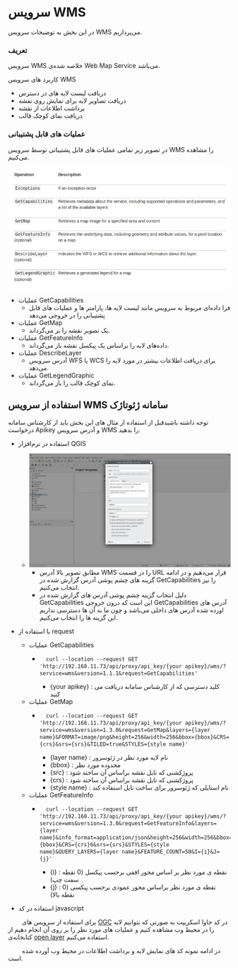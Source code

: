 # سرویس WMS
در این بخش به توضیحات سرویس WMS می‌پردازیم.

### تعریف
سرویس WMS خلاصه شده‌ی Web Map Service می‌باشد.

کاربرد های سرویس WMS

- دریافت لیست لایه های در دسترس
- دریافت تصاویر لایه برای نمایش روی نقشه
- برداشت اطلاعات از نقشه
- دریافت نمای کوچک قالب

### عملیات های قابل پشتیبانی
در تصویر زیر تمامی عملیات های قابل پشتیبانی توسط سرویس WMS را مشاهده می‌کنیم.

![WMS supported operations!](https://raw.githubusercontent.com/SaaFaa-company/geotajak3-documents/main/services/image/wms-oprations.png "WMS supported operations")

- عملیات GetCapabilities
  - فرا داده‌ای مربوط به سرویس مانند لیست لایه ها، پارامتر ها و عملیات های قابل پشتیبانی را در خروجی می‌دهد
- عملیات GetMap
  - یک تصویر نقشه را بر می‌گرداند.
- عملیات GetFeatureInfo
  - داده‌های لایه را براساس یک پیکسل نقشه باز می‌گرداند.
- عملیات DescribeLayer
  - آدرس سرویس WFS یا WCS برای دریافت اطلاعات بیشتر در مورد لایه را می‌دهد.
- عملیات GetLegendGraphic
  - نمای کوچک قالب را باز می‌گرداند.
  
## استفاده از سرویس WMS سامانه ژئوتاژک

توجه داشته باشیدقبل از استفاده از مثال های این بخش باید از کارشناس سامانه درخواست Apikey و آدرس سرویس WMS را بدهید.

- استفاده در نرم‌افزار QGIS
  - ![add WMS to qgis!](https://raw.githubusercontent.com/SaaFaa-company/geotajak3-documents/main/services/image/add-wms-qgis.png "add WMS to qgis")
    - مطابق تصویر بالا آدرس WMS را در قسمت URL قرار می‌دهیم و در ادامه گزینه های چشم پوشی آدرس گزارش شده در GetCapabilities را نیز انتخاب می‌کنیم.
    - دلیل انتخاب گزینه چشم پوشی آدرس های گزارش شده در GetCapabilities این است که درون خروجی GetCapabilities آدرس های اورده شده آدرس های داخلی می‌باشد و چون ما به آن ها دسترسی نداریم این گزینه ها را انتخاب می‌کنیم.
    
- با استفاده از request
  - عملیات GetCapabilities
    - ```
        curl --location --request GET 'http://192.168.11.73/api/proxy/api_key/{your apikey}/wms/?service=wms&version=1.1.1&request=GetCapabilities'
      ```
      - {your apikey} : کلید دسترسی که از کارشناس سامانه دریافت می کنید
  - عملیات GetMap
    - ```
        curl --location --request GET 'http://192.168.11.73/api/proxy/api_key/{your apikey}/wms/?service=wms&version=1.3.0&request=GetMap&layers={layer name}&FORMAT=image/png&height=256&width=256&bbox={bbox}&CRS={crs}&srs={srs}&TILED=true&STYLES={style name}'
      ```
      - {layer name} : نام لایه مورد نظر در ژئوسرور
      - {bbox} : محدوده مورد نظر
      - {src} : پروژکشنی که تایل نقشه براساس آن ساخته شود
      - {crs} : پروژکشنی که تایل نقشه براساس آن ساخته شود
      - {style name} : نام استایلی که ژئوسرور برای ساخت تایل استفاده کند
  - عملیات GetFeatureInfo
    - ```
        curl --location --request GET 'http://192.168.11.73/api/proxy/api_key/{your apikey}/wms/?service=wms&version=1.3.0&request=GetFeatureInfo&layers={layer name}&info_format=application/json&height=256&width=256&bbox={bbox}&CRS={crs}6&srs={srs}&STYLES={style name}&QUERY_LAYERS={layer name}&FEATURE_COUNT=50&I={i}&J={j}'
      ```
      - {i} : نقطه ی مورد نظر بر اساس محور افقی برحسب پیکسل (0 نقطه سمت چپ)
      - {j} : نقطه ی مورد نظر براساس محور عمودی برحسب پیکسی (0 نقطه بالا)

- استفاده در کد javascript

&nbsp;&nbsp;&nbsp;&nbsp;&nbsp;&nbsp;&nbsp;&nbsp;برای استفاده از سرویس های [OGC](https://www.ogc.org/) در کد جاوا اسکریپت به صورتی که بتوانیم لایه را در محیط وب مشاهده کنیم و عملیات های مورد نظر را بر روی آن انجام دهیم از کتابخانه‌ی [open layer](https://openlayers.org/) استفاده می‌کنیم.

&nbsp;&nbsp;&nbsp;&nbsp;&nbsp;&nbsp;&nbsp;&nbsp;در ادامه نمونه کد های نمایش لایه و برداشت اطلاعات در محیط وب آورده شده است.